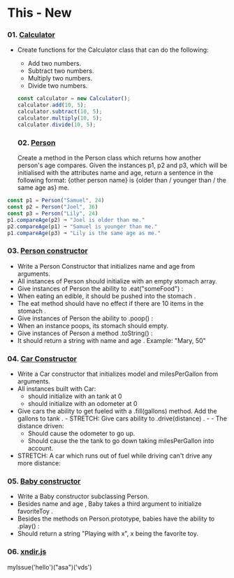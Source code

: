 # This - New

### 01. [Calculator](Calculator.js)

- Create functions for the Calculator class that can do the following:

  - Add two numbers.
  - Subtract two numbers.
  - Multiply two numbers.
  - Divide two numbers.

  ```js
  const calculator = new Calculator();
  calculator.add(10, 5);
  calculator.subtract(10, 5);
  calculator.multiply(10, 5);
  calculator.divide(10, 5);
  ```

  ### 02. [Person](Person.js)

  Create a method in the Person class which returns how another person's age compares. Given the instances p1, p2 and p3, which will be initialised with the attributes
name and age, return a sentence in the following format:
{other person name} is {older than / younger than / the same age as} me.

```js
const p1 = Person("Samuel", 24)
const p2 = Person("Joel", 36)
const p3 = Person("Lily", 24)
p1.compareAge(p2) ➞ "Joel is older than me."
p2.compareAge(p1) ➞ "Samuel is younger than me."
p1.compareAge(p3) ➞ "Lily is the same age as me."
```

### 03. [Person constructor](personConstructor.js)

- Write a Person Constructor that initializes name and age from arguments.
- All instances of Person should initialize with an empty stomach array.
- Give instances of Person the ability to .eat("someFood") :
- When eating an edible, it should be pushed into the stomach .
- The eat method should have no effect if there are 10 items in the stomach .
- Give instances of Person the ability to .poop() :
- When an instance poops, its stomach should empty.
- Give instances of Person a method .toString() :
- It should return a string with name and age . Example: "Mary, 50"

### 04. [Car Constructor](carConstuctor.js)

- Write a Car constructor that initializes model and milesPerGallon from arguments.
- All instances built with Car:
  - should initialize with an tank at 0
  - should initialize with an odometer at 0
- Give cars the ability to get fueled with a .fill(gallons) method. Add the gallons to tank . - STRETCH: Give cars ability to .drive(distance) . - - The distance driven:
  - Should cause the odometer to go up.
  - Should cause the the tank to go down taking milesPerGallon into account.
- STRETCH: A car which runs out of fuel while driving can't drive any more distance:

### 05. [Baby constructor](babyConstructor.js)

- Write a Baby constructor subclassing Person.
- Besides name and age , Baby takes a third argument to initialize favoriteToy .
- Besides the methods on Person.prototype, babies have the ability to .play() :
- Should return a string "Playing with x", x being the favorite toy.

### 06. [xndir.js](myIssue('hello')("asa")('vds'))

myIssue('hello')("asa")('vds')